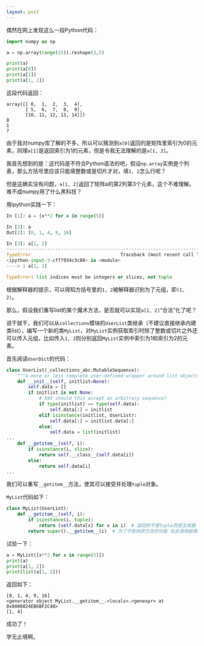 ```yaml
---
layout: post
---
```


偶然在网上发现这么一段Python代码：
```python
import numpy as np

a = np.array(range(15)).reshape(3,5)

print(a)
print(a[0])
print(a[1])
print(a[1, 2])
```
这段代码返回：
```text
array([[ 0,  1,  2,  3,  4],
       [ 5,  6,  7,  8,  9],
       [10, 11, 12, 13, 14]])
0
1
7
```
由于我对numpy库了解的不多，所以可以猜测到`a[0]`返回的是矩阵里索引为0的元素，同理`a[1]`是返回索引为1的元素，但是令我无法理解的是`a[1, 2]`。

我首先想到的是：这代码是不符合Python语法的吧，假设`np.array`实例是个列表，那么方括号里应该只能填整数或是切片才对，填`1, 2`怎么行呢？

但是这确实没有问题，`a[1, 2]`返回了矩阵a的第2列第3个元素，这个不难理解。难不成numpy用了什么黑科技？

用ipython实践一下：
```python
In [1]: a = [x**2 for x in range(5)]

In [2]: a
Out[2]: [0, 1, 4, 9, 16]

In [3]: a[1, 2]
---------------------------------------------------------------------------
TypeError                                 Traceback (most recent call last)
<ipython-input-3-cff7934c3c80> in <module>
----> 1 a[1, 2]

TypeError: list indices must be integers or slices, not tuple
```
根据解释器的提示，可以得知方括号里的`1, 2`被解释器识别为了元组，即`(1, 2)`。

那么，假设我们重写list的某个魔术方法，是否就可以实现`a[1, 2]`“合法”化了呢？

说干就干，我们可以从`collections`模块的`UserList`类继承（不建议直接继承内建类list），编写一个新的类`MyList`，对`MyList`实例获取索引时除了整数或切片之外还可以传入元组，比如传入`1, 2`则分别返回`MyList`实例中索引为1和索引为2的元素。

首先阅读`UserDict`的代码：
```python
class UserList(_collections_abc.MutableSequence):
    """A more or less complete user-defined wrapper around list objects."""
    def __init__(self, initlist=None):
        self.data = []
        if initlist is not None:
            # XXX should this accept an arbitrary sequence?
            if type(initlist) == type(self.data):
                self.data[:] = initlist
            elif isinstance(initlist, UserList):
                self.data[:] = initlist.data[:]
            else:
                self.data = list(initlist)
...
    def __getitem__(self, i):
        if isinstance(i, slice):
            return self.__class__(self.data[i])
        else:
            return self.data[i]
...
```
我们可以重写`__getitem__`方法，使其可以接受并处理`tuple`对象。

`MyList`代码如下：
```python
class MyList(UserList):
    def __getitem__(self, i):
        if isinstance(i, tuple):
            return (self.data[x] for x in i)  # 返回的不是tuple而是生成器
        return super().__getitem__(i)  # 为了不影响原方法的功能 在此调用超类UserList的方法
```
试验一下：
```python
a = MyList([x**2 for x in range(5)])
print(a)
print(a[1, 2])
print(list(a[1, 2]))
```
返回如下：
```
[0, 1, 4, 9, 16]
<generator object MyList.__getitem__.<locals>.<genexpr> at 0x0000024EB6BF2C48>
[1, 4]
```
成功了！

学无止境啊。
